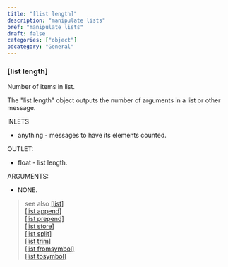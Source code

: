 ```yaml
---
title: "[list length]"
description: "manipulate lists"
bref: "manipulate lists"
draft: false
categories: ["object"]
pdcategory: "General"
---
```



### [list length]

Number of items in list.

The "list length" object outputs the number of arguments in a list or other message.

INLETS

- anything - messages to have its elements counted.

OUTLET:

- float - list length.

ARGUMENTS:

- NONE.


> see also [[list]](../list)\
> [[list append]](../list-append)\
> [[list prepend]](../list-prepend)\
> [[list store]](../list-store)\
> [[list split]](../list-split)\
> [[list trim]](../list-trim)\
> [[list fromsymbol]](../list-fromsymbol)\
> [[list tosymbol]](../list-tosymbol)
